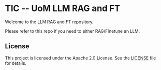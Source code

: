 # TIC -- UoM LLM RAG and FT

Welcome to the LLM RAG and FT repository.

Please refer to this repo if you need to either RAG/Finetune an LLM.

## License

This project is licensed under the Apache 2.0 License. See the [LICENSE](https://www.apache.org/licenses/LICENSE-2.0) file for details.